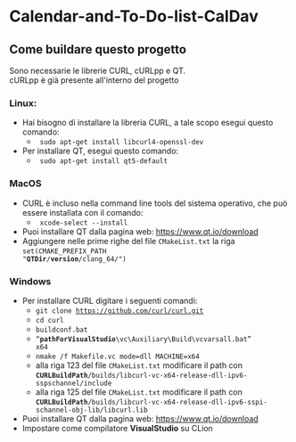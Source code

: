 # Calendar-and-To-Do-list-CalDav

## Come buildare questo progetto

Sono necessarie le librerie CURL, cURLpp e QT.<br/>
cURLpp è già presente all'interno del progetto

### Linux:
- Hai bisogno di installare la libreria CURL, a tale scopo esegui questo comando:
  - <code> sudo apt-get install libcurl4-openssl-dev </code>
- Per installare QT, esegui questo comando:
  - <code> sudo apt-get install qt5-default </code>

### MacOS
- CURL è incluso nella command line tools del sistema operativo, che può essere installata con il comando:
  - <code> xcode-select --install </code>
- Puoi installare QT dalla pagina web: https://www.qt.io/download
- Aggiungere nelle prime righe del file <code>CMakeList.txt</code> la riga <code>set(CMAKE_PREFIX_PATH "__QTDir__/__version__/clang_64/")</code>

### Windows
- Per installare CURL digitare i seguenti comandi:
  - <code>git clone https://github.com/curl/curl.git</code>
  - <code>cd curl</code>
  - <code>buildconf.bat</code>
  - <code>“__pathForVisualStudio__\vc\Auxiliary\Build\vcvarsall.bat” x64</code>
  - <code>nmake /f Makefile.vc mode=dll MACHINE=x64</code>
  - alla riga 123 del file <code>CMakeList.txt</code> modificare il path con <code>__CURLBuildPath__/builds/libcurl-vc-x64-release-dll-ipv6-sspschannel/include</code> 
  - alla riga 125 del file <code>CMakeList.txt</code> modificare il path con <code>__CURLBuildPath__/builds/libcurl-vc-x64-release-dll-ipv6-sspi-schannel-obj-lib/libcurl.lib</code>
- Puoi installare QT dalla pagina web: https://www.qt.io/download
- Impostare come compilatore <b>VisualStudio</b> su CLion
  
